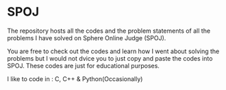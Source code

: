 SPOJ
====

The repository hosts all the codes and the problem statements of all the problems I have solved on Sphere Online Judge (SPOJ).

You are free to check out the codes and learn how I went about solving the problems but I would not dvice you to just copy and paste the codes into SPOJ. These codes are just for educational purposes.

I like to code in : C, C++ & Python(Occasionally)
